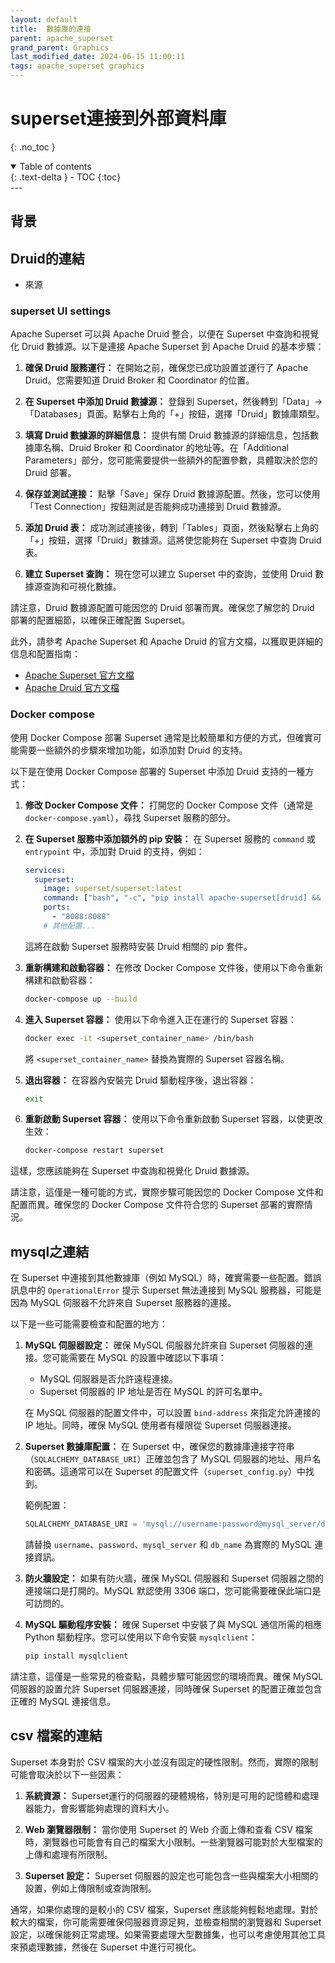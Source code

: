 ```yaml
---
layout: default
title:  數據庫的連接
parent: apache_superset
grand_parent: Graphics
last_modified_date: 2024-06-15 11:00:11
tags: apache_superset graphics
---
```


# superset連接到外部資料庫

{: .no_toc }

<details open markdown="block">
  <summary>
    Table of contents
  </summary>
  {: .text-delta }
- TOC
{:toc}
</details>
---

## 背景

## Druid的連結

- 來源

### superset  UI settings

Apache Superset 可以與 Apache Druid 整合，以便在 Superset 中查詢和視覺化 Druid 數據源。以下是連接 Apache Superset 到 Apache Druid 的基本步驟：

1. **確保 Druid 服務運行：** 在開始之前，確保您已成功設置並運行了 Apache Druid。您需要知道 Druid Broker 和 Coordinator 的位置。

2. **在 Superset 中添加 Druid 數據源：** 登錄到 Superset，然後轉到「Data」→「Databases」頁面。點擊右上角的「+」按鈕，選擇「Druid」數據庫類型。

3. **填寫 Druid 數據源的詳細信息：** 提供有關 Druid 數據源的詳細信息，包括數據庫名稱、Druid Broker 和 Coordinator 的地址等。在「Additional Parameters」部分，您可能需要提供一些額外的配置參數，具體取決於您的 Druid 部署。

4. **保存並測試連接：** 點擊「Save」保存 Druid 數據源配置。然後，您可以使用「Test Connection」按鈕測試是否能夠成功連接到 Druid 數據源。

5. **添加 Druid 表：** 成功測試連接後，轉到「Tables」頁面，然後點擊右上角的「+」按鈕，選擇「Druid」數據源。這將使您能夠在 Superset 中查詢 Druid 表。

6. **建立 Superset 查詢：** 現在您可以建立 Superset 中的查詢，並使用 Druid 數據源查詢和可視化數據。

請注意，Druid 數據源配置可能因您的 Druid 部署而異。確保您了解您的 Druid 部署的配置細節，以確保正確配置 Superset。

此外，請參考 Apache Superset 和 Apache Druid 的官方文檔，以獲取更詳細的信息和配置指南：

- [Apache Superset 官方文檔](https://superset.apache.org/docs/intro)
- [Apache Druid 官方文檔](https://druid.apache.org/docs/latest/)

### Docker compose

使用 Docker Compose 部署 Superset 通常是比較簡單和方便的方式，但確實可能需要一些額外的步驟來增加功能，如添加對 Druid 的支持。

以下是在使用 Docker Compose 部署的 Superset 中添加 Druid 支持的一種方式：

1. **修改 Docker Compose 文件：** 打開您的 Docker Compose 文件（通常是 `docker-compose.yaml`），尋找 Superset 服務的部分。

2. **在 Superset 服務中添加額外的 pip 安裝：** 在 Superset 服務的 `command` 或 `entrypoint` 中，添加對 Druid 的支持，例如：

    ```yaml
    services:
      superset:
        image: superset/superset:latest
        command: ["bash", "-c", "pip install apache-superset[druid] && superset run -p 8088 --with-threads --reload --debugger"]
        ports:
          - "8088:8088"
        # 其他配置...
    ```

    這將在啟動 Superset 服務時安裝 Druid 相關的 pip 套件。

3. **重新構建和啟動容器：** 在修改 Docker Compose 文件後，使用以下命令重新構建和啟動容器：

    ```bash
    docker-compose up --build
    ```

4. **進入 Superset 容器：** 使用以下命令進入正在運行的 Superset 容器：

    ```bash
    docker exec -it <superset_container_name> /bin/bash
    ```

    將 `<superset_container_name>` 替換為實際的 Superset 容器名稱。

5. **退出容器：** 在容器內安裝完 Druid 驅動程序後，退出容器：

    ```bash
    exit
    ```

6. **重新啟動 Superset 容器：** 使用以下命令重新啟動 Superset 容器，以使更改生效：

    ```bash
    docker-compose restart superset
    ```

這樣，您應該能夠在 Superset 中查詢和視覺化 Druid 數據源。

請注意，這僅是一種可能的方式，實際步驟可能因您的 Docker Compose 文件和配置而異。確保您的 Docker Compose 文件符合您的 Superset 部署的實際情況。

## mysql之連結

在 Superset 中連接到其他數據庫（例如 MySQL）時，確實需要一些配置。錯誤訊息中的 `OperationalError` 提示 Superset 無法連接到 MySQL 服務器，可能是因為 MySQL 伺服器不允許來自 Superset 服務器的連接。

以下是一些可能需要檢查和配置的地方：

1. **MySQL 伺服器設定：** 確保 MySQL 伺服器允許來自 Superset 伺服器的連接。您可能需要在 MySQL 的設置中確認以下事項：

   - MySQL 伺服器是否允許遠程連接。
   - Superset 伺服器的 IP 地址是否在 MySQL 的許可名單中。

   在 MySQL 伺服器的配置文件中，可以設置 `bind-address` 來指定允許連接的 IP 地址。同時，確保 MySQL 使用者有權限從 Superset 伺服器連接。

2. **Superset 數據庫配置：** 在 Superset 中，確保您的數據庫連接字符串（`SQLALCHEMY_DATABASE_URI`）正確並包含了 MySQL 伺服器的地址、用戶名和密碼。這通常可以在 Superset 的配置文件（`superset_config.py`）中找到。

   範例配置：

   ```python
   SQLALCHEMY_DATABASE_URI = 'mysql://username:password@mysql_server/db_name'
   ```

   請替換 `username`、`password`、`mysql_server` 和 `db_name` 為實際的 MySQL 連接資訊。

3. **防火牆設定：** 如果有防火牆，確保 MySQL 伺服器和 Superset 伺服器之間的連接端口是打開的。MySQL 默認使用 3306 端口，您可能需要確保此端口是可訪問的。

4. **MySQL 驅動程序安裝：** 確保 Superset 中安裝了與 MySQL 通信所需的相應 Python 驅動程序。您可以使用以下命令安裝 `mysqlclient`：

   ```bash
   pip install mysqlclient
   ```

請注意，這僅是一些常見的檢查點，具體步驟可能因您的環境而異。確保 MySQL 伺服器的設置允許 Superset 伺服器連接，同時確保 Superset 的配置正確並包含正確的 MySQL 連接信息。

## csv 檔案的連結

Superset 本身對於 CSV 檔案的大小並沒有固定的硬性限制。然而，實際的限制可能會取決於以下一些因素：

1. **系統資源：** Superset運行的伺服器的硬體規格，特別是可用的記憶體和處理器能力，會影響能夠處理的資料大小。

2. **Web 瀏覽器限制：** 當你使用 Superset 的 Web 介面上傳和查看 CSV 檔案時，瀏覽器也可能會有自己的檔案大小限制。一些瀏覽器可能對於大型檔案的上傳和處理有所限制。

3. **Superset 設定：** Superset 伺服器的設定也可能包含一些與檔案大小相關的設置，例如上傳限制或查詢限制。

通常，如果你處理的是較小的 CSV 檔案，Superset 應該能夠輕鬆地處理。對於較大的檔案，你可能需要確保伺服器資源足夠，並檢查相關的瀏覽器和 Superset 設定，以確保能夠正常處理。如果需要處理大型數據集，也可以考慮使用其他工具來預處理數據，然後在 Superset 中進行可視化。

